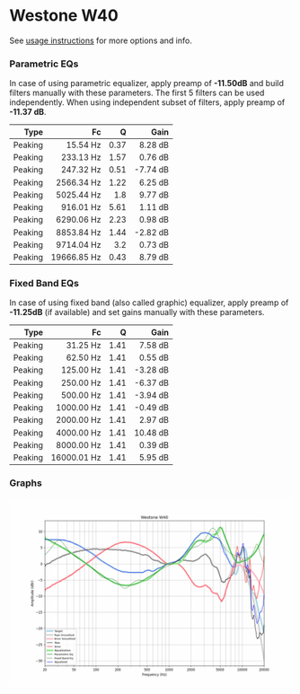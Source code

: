 # Westone W40
See [usage instructions](https://github.com/jaakkopasanen/AutoEq#usage) for more options and info.

### Parametric EQs
In case of using parametric equalizer, apply preamp of **-11.50dB** and build filters manually
with these parameters. The first 5 filters can be used independently.
When using independent subset of filters, apply preamp of **-11.37 dB**.

| Type    | Fc          |    Q | Gain     |
|--------:|------------:|-----:|---------:|
| Peaking | 15.54 Hz    | 0.37 | 8.28 dB  |
| Peaking | 233.13 Hz   | 1.57 | 0.76 dB  |
| Peaking | 247.32 Hz   | 0.51 | -7.74 dB |
| Peaking | 2566.34 Hz  | 1.22 | 6.25 dB  |
| Peaking | 5025.44 Hz  | 1.8  | 9.77 dB  |
| Peaking | 916.01 Hz   | 5.61 | 1.11 dB  |
| Peaking | 6290.06 Hz  | 2.23 | 0.98 dB  |
| Peaking | 8853.84 Hz  | 1.44 | -2.82 dB |
| Peaking | 9714.04 Hz  | 3.2  | 0.73 dB  |
| Peaking | 19666.85 Hz | 0.43 | 8.79 dB  |

### Fixed Band EQs
In case of using fixed band (also called graphic) equalizer, apply preamp of **-11.25dB**
(if available) and set gains manually with these parameters.

| Type    | Fc          |    Q | Gain     |
|--------:|------------:|-----:|---------:|
| Peaking | 31.25 Hz    | 1.41 | 7.58 dB  |
| Peaking | 62.50 Hz    | 1.41 | 0.55 dB  |
| Peaking | 125.00 Hz   | 1.41 | -3.28 dB |
| Peaking | 250.00 Hz   | 1.41 | -6.37 dB |
| Peaking | 500.00 Hz   | 1.41 | -3.94 dB |
| Peaking | 1000.00 Hz  | 1.41 | -0.49 dB |
| Peaking | 2000.00 Hz  | 1.41 | 2.97 dB  |
| Peaking | 4000.00 Hz  | 1.41 | 10.48 dB |
| Peaking | 8000.00 Hz  | 1.41 | 0.39 dB  |
| Peaking | 16000.01 Hz | 1.41 | 5.95 dB  |

### Graphs
![](./Westone%20W40.png)